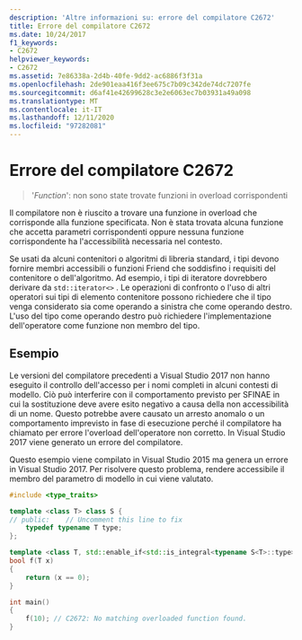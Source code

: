 ```yaml
---
description: 'Altre informazioni su: errore del compilatore C2672'
title: Errore del compilatore C2672
ms.date: 10/24/2017
f1_keywords:
- C2672
helpviewer_keywords:
- C2672
ms.assetid: 7e86338a-2d4b-40fe-9dd2-ac6886f3f31a
ms.openlocfilehash: 2de901eaa416f3ee675c7b09c342de74dc7207fe
ms.sourcegitcommit: d6af41e42699628c3e2e6063ec7b03931a49a098
ms.translationtype: MT
ms.contentlocale: it-IT
ms.lasthandoff: 12/11/2020
ms.locfileid: "97282081"
---
```

# <a name="compiler-error-c2672"></a>Errore del compilatore C2672

> '*Function*': non sono state trovate funzioni in overload corrispondenti

Il compilatore non è riuscito a trovare una funzione in overload che corrisponde alla funzione specificata. Non è stata trovata alcuna funzione che accetta parametri corrispondenti oppure nessuna funzione corrispondente ha l'accessibilità necessaria nel contesto.

Se usati da alcuni contenitori o algoritmi di libreria standard, i tipi devono fornire membri accessibili o funzioni Friend che soddisfino i requisiti del contenitore o dell'algoritmo. Ad esempio, i tipi di iteratore dovrebbero derivare da `std::iterator<>` . Le operazioni di confronto o l'uso di altri operatori sui tipi di elemento contenitore possono richiedere che il tipo venga considerato sia come operando a sinistra che come operando destro. L'uso del tipo come operando destro può richiedere l'implementazione dell'operatore come funzione non membro del tipo.

## <a name="example"></a>Esempio

Le versioni del compilatore precedenti a Visual Studio 2017 non hanno eseguito il controllo dell'accesso per i nomi completi in alcuni contesti di modello. Ciò può interferire con il comportamento previsto per SFINAE in cui la sostituzione deve avere esito negativo a causa della non accessibilità di un nome. Questo potrebbe avere causato un arresto anomalo o un comportamento imprevisto in fase di esecuzione perché il compilatore ha chiamato per errore l'overload dell'operatore non corretto. In Visual Studio 2017 viene generato un errore del compilatore.

Questo esempio viene compilato in Visual Studio 2015 ma genera un errore in Visual Studio 2017. Per risolvere questo problema, rendere accessibile il membro del parametro di modello in cui viene valutato.

```cpp
#include <type_traits>

template <class T> class S {
// public:    // Uncomment this line to fix
    typedef typename T type;
};

template <class T, std::enable_if<std::is_integral<typename S<T>::type>::value, T> * = 0>
bool f(T x)
{
    return (x == 0);
}

int main()
{
    f(10); // C2672: No matching overloaded function found.
}
```
